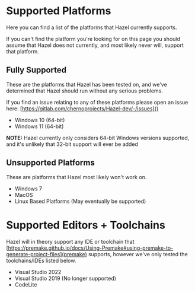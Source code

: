 # Supported Platforms
Here you can find a list of the platforms that Hazel currently supports.

If you can't find the platform you're looking for on this page you should assume that Hazel does not currently, and most likely never will, support that platform.

## Fully Supported
These are the platforms that Hazel has been tested on, and we've determined that Hazel should run without any serious problems.

If you find an issue relating to any of these platforms please open an issue here: [https://gitlab.com/chernoprojects/Hazel-dev/-/issues]()

* Windows 10 (64-bit)
* Windows 11 (64-bit)

**NOTE:** Hazel currently only considers 64-bit Windows versions supported, and it's unlikely that 32-bit support will ever be added

## Unsupported Platforms
These are platforms that Hazel most likely won't work on.

* Windows 7
* MacOS
* Linux Based Platforms (May eventually be supported)

# Supported Editors + Toolchains
Hazel will in theory support any IDE or toolchain that [https://premake.github.io/docs/Using-Premake#using-premake-to-generate-project-files](premake) supports, however we've only tested the toolchains/IDEs listed below.

* Visual Studio 2022
* Visual Studio 2019 (No longer supported)
* CodeLite
